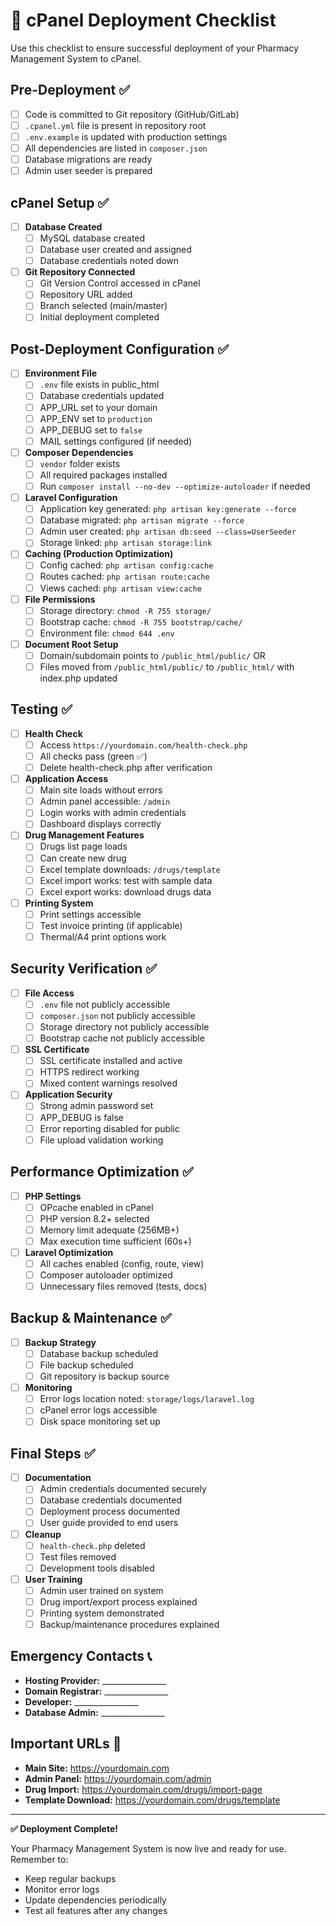 # 🚀 cPanel Deployment Checklist

Use this checklist to ensure successful deployment of your Pharmacy Management System to cPanel.

## Pre-Deployment ✅

- [ ] Code is committed to Git repository (GitHub/GitLab)
- [ ] `.cpanel.yml` file is present in repository root
- [ ] `.env.example` is updated with production settings
- [ ] All dependencies are listed in `composer.json`
- [ ] Database migrations are ready
- [ ] Admin user seeder is prepared

## cPanel Setup ✅

- [ ] **Database Created**
  - [ ] MySQL database created
  - [ ] Database user created and assigned
  - [ ] Database credentials noted down

- [ ] **Git Repository Connected**
  - [ ] Git Version Control accessed in cPanel
  - [ ] Repository URL added
  - [ ] Branch selected (main/master)
  - [ ] Initial deployment completed

## Post-Deployment Configuration ✅

- [ ] **Environment File**
  - [ ] `.env` file exists in public_html
  - [ ] Database credentials updated
  - [ ] APP_URL set to your domain
  - [ ] APP_ENV set to `production`
  - [ ] APP_DEBUG set to `false`
  - [ ] MAIL settings configured (if needed)

- [ ] **Composer Dependencies**
  - [ ] `vendor` folder exists
  - [ ] All required packages installed
  - [ ] Run `composer install --no-dev --optimize-autoloader` if needed

- [ ] **Laravel Configuration**
  - [ ] Application key generated: `php artisan key:generate --force`
  - [ ] Database migrated: `php artisan migrate --force`
  - [ ] Admin user created: `php artisan db:seed --class=UserSeeder`
  - [ ] Storage linked: `php artisan storage:link`

- [ ] **Caching (Production Optimization)**
  - [ ] Config cached: `php artisan config:cache`
  - [ ] Routes cached: `php artisan route:cache`
  - [ ] Views cached: `php artisan view:cache`

- [ ] **File Permissions**
  - [ ] Storage directory: `chmod -R 755 storage/`
  - [ ] Bootstrap cache: `chmod -R 755 bootstrap/cache/`
  - [ ] Environment file: `chmod 644 .env`

- [ ] **Document Root Setup**
  - [ ] Domain/subdomain points to `/public_html/public/` OR
  - [ ] Files moved from `/public_html/public/` to `/public_html/` with index.php updated

## Testing ✅

- [ ] **Health Check**
  - [ ] Access `https://yourdomain.com/health-check.php`
  - [ ] All checks pass (green ✅)
  - [ ] Delete health-check.php after verification

- [ ] **Application Access**
  - [ ] Main site loads without errors
  - [ ] Admin panel accessible: `/admin`
  - [ ] Login works with admin credentials
  - [ ] Dashboard displays correctly

- [ ] **Drug Management Features**
  - [ ] Drugs list page loads
  - [ ] Can create new drug
  - [ ] Excel template downloads: `/drugs/template`
  - [ ] Excel import works: test with sample data
  - [ ] Excel export works: download drugs data

- [ ] **Printing System**
  - [ ] Print settings accessible
  - [ ] Test invoice printing (if applicable)
  - [ ] Thermal/A4 print options work

## Security Verification ✅

- [ ] **File Access**
  - [ ] `.env` file not publicly accessible
  - [ ] `composer.json` not publicly accessible
  - [ ] Storage directory not publicly accessible
  - [ ] Bootstrap cache not publicly accessible

- [ ] **SSL Certificate**
  - [ ] SSL certificate installed and active
  - [ ] HTTPS redirect working
  - [ ] Mixed content warnings resolved

- [ ] **Application Security**
  - [ ] Strong admin password set
  - [ ] APP_DEBUG is false
  - [ ] Error reporting disabled for public
  - [ ] File upload validation working

## Performance Optimization ✅

- [ ] **PHP Settings**
  - [ ] OPcache enabled in cPanel
  - [ ] PHP version 8.2+ selected
  - [ ] Memory limit adequate (256MB+)
  - [ ] Max execution time sufficient (60s+)

- [ ] **Laravel Optimization**
  - [ ] All caches enabled (config, route, view)
  - [ ] Composer autoloader optimized
  - [ ] Unnecessary files removed (tests, docs)

## Backup & Maintenance ✅

- [ ] **Backup Strategy**
  - [ ] Database backup scheduled
  - [ ] File backup scheduled
  - [ ] Git repository is backup source

- [ ] **Monitoring**
  - [ ] Error logs location noted: `storage/logs/laravel.log`
  - [ ] cPanel error logs accessible
  - [ ] Disk space monitoring set up

## Final Steps ✅

- [ ] **Documentation**
  - [ ] Admin credentials documented securely
  - [ ] Database credentials documented
  - [ ] Deployment process documented
  - [ ] User guide provided to end users

- [ ] **Cleanup**
  - [ ] `health-check.php` deleted
  - [ ] Test files removed
  - [ ] Development tools disabled

- [ ] **User Training**
  - [ ] Admin user trained on system
  - [ ] Drug import/export process explained
  - [ ] Printing system demonstrated
  - [ ] Backup/maintenance procedures explained

## Emergency Contacts 📞

- **Hosting Provider:** ________________
- **Domain Registrar:** ________________
- **Developer:** ________________
- **Database Admin:** ________________

## Important URLs 🔗

- **Main Site:** https://yourdomain.com
- **Admin Panel:** https://yourdomain.com/admin
- **Drug Import:** https://yourdomain.com/drugs/import-page
- **Template Download:** https://yourdomain.com/drugs/template

---

**✅ Deployment Complete!** 

Your Pharmacy Management System is now live and ready for use. Remember to:
- Keep regular backups
- Monitor error logs
- Update dependencies periodically
- Test all features after any changes